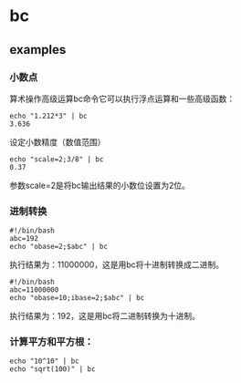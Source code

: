 # bc

## examples
### 小数点
算术操作高级运算bc命令它可以执行浮点运算和一些高级函数：

    echo "1.212*3" | bc 
    3.636
    
设定小数精度（数值范围）

    echo "scale=2;3/8" | bc
    0.37

参数scale=2是将bc输出结果的小数位设置为2位。

### 进制转换
```shell
#!/bin/bash
abc=192
echo "obase=2;$abc" | bc
```
执行结果为：11000000，这是用bc将十进制转换成二进制。
```shell
#!/bin/bash
abc=11000000
echo "obase=10;ibase=2;$abc" | bc
```
执行结果为：192，这是用bc将二进制转换为十进制。

### 计算平方和平方根：
    echo "10^10" | bc
    echo "sqrt(100)" | bc
